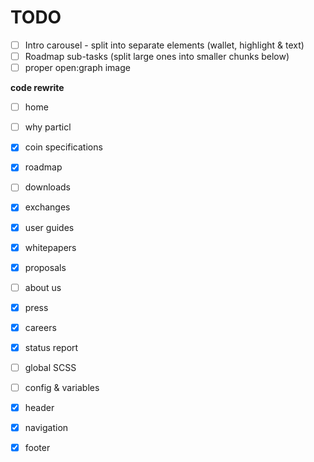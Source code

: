 # TODO

- [ ] Intro carousel - split into separate elements (wallet, highlight & text)
- [ ] Roadmap sub-tasks (split large ones into smaller chunks below)
- [ ] proper open:graph image

**code rewrite**

- [ ] home
- [ ] why particl
- [x] coin specifications
- [x] roadmap
- [ ] downloads
- [x] exchanges
- [x] user guides
- [x] whitepapers
- [x] proposals
- [ ] about us
- [x] press
- [x] careers
- [x] status report

- [ ] global SCSS
- [ ] config & variables
- [x] header
- [x] navigation
- [x] footer
